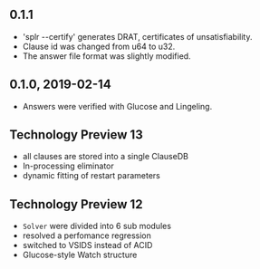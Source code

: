 ## 0.1.1

- 'splr --certify' generates DRAT, certificates of unsatisfiability.
- Clause id was changed from u64 to u32.
- The answer file format was slightly modified.

## 0.1.0, 2019-02-14

- Answers were verified with Glucose and Lingeling.

## Technology Preview 13

- all clauses are stored into a single ClauseDB
- In-processing eliminator
- dynamic fitting of restart parameters

## Technology Preview 12

- `Solver` were divided into 6 sub modules
- resolved a perfomance regression
- switched to VSIDS instead of ACID
- Glucose-style Watch structure
